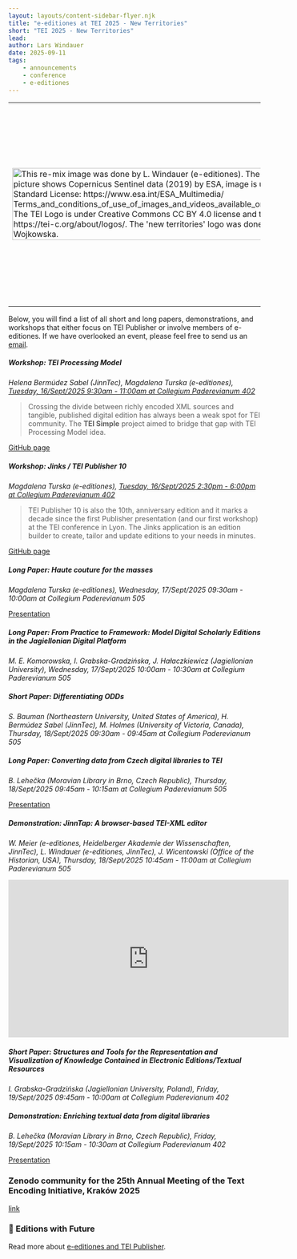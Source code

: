 ```yaml
---
layout: layouts/content-sidebar-flyer.njk
title: "e-editiones at TEI 2025 - New Territories"
short: "TEI 2025 - New Territories"
lead: 
author: Lars Windauer
date: 2025-09-11
tags:
    - announcements
    - conference
    - e-editiones
--- 
```


<table>
    <tr>
        <td width="50%"><img src="/img/tei2025-new-territories.png" alt="This re-mix image was done by L. Windauer (e-editiones). The background picture shows Copernicus Sentinel data (2019) by ESA, image is under ESA Standard License: https://www.esa.int/ESA_Multimedia/ Terms_and_conditions_of_use_of_images_and_videos_available_on_the_esa_website. The TEI Logo is under Creative Commons CC BY 4.0 license and taken from https://tei-c.org/about/logos/. The 'new territories' logo was done by Patrycja Wojkowska." width="100%"/></td>
        <td width="50%" style="vertical-align:top;">
            From September 16 to 20 e-editiones members will meet at this year's TEI Annual Conference and Members’ Meeting <a href="https://tei2025.confer.uj.edu.pl/">TEI2025 - New Territories</a> in <a href="https://www.openstreetmap.org/relation/2768922">Kraków, Poland 🇵🇱</a> at the <a href="https://www.uj.edu.pl/">Jagiellonian University</a>.
        </td>
    </tr>
</table>
<div style="align:top">
Below, you will find a list of all short and long papers, demonstrations, and workshops that either focus on TEI Publisher or involve members of e-editiones. If we have overlooked an event, please feel free to send us an <a href="mailto:info@e-editiones.org">email</a>.
</div>

##### Workshop: TEI Processing Model
*Helena Bermúdez Sabel (JinnTec), Magdalena Turska (e-editiones), [Tuesday, 16/Sept/2025 9:30am - 11:00am at Collegium Paderevianum 402](https://www.conftool.pro/tei2025/index.php?page=browseSessions&print=embed&form_session=32&presentations=show)*
  
> Crossing the divide between richly encoded XML sources and tangible, published digital edition has always been a weak spot for TEI community. The **TEI Simple** project aimed to bridge that gap with TEI Processing Model idea. 

[GitHub page](https://github.com/eeditiones/workshop/blob/master/2025-09_tei-conference-2025.md)

##### Workshop: Jinks / TEI Publisher 10
*Magdalena Turska (e-editiones), [Tuesday, 16/Sept/2025 2:30pm - 6:00pm at Collegium Paderevianum 402](https://www.conftool.pro/tei2025/index.php?page=browseSessions&print=embed&form_session=33&presentations=show)*
  
> TEI Publisher 10 is also the 10th, anniversary edition and it marks a decade since the first Publisher presentation (and our first workshop) at the TEI conference in Lyon. The Jinks application is an edition builder to create, tailor and update editions to your needs in minutes.

[GitHub page](https://github.com/eeditiones/workshop/blob/master/2025-09-krakow.md) 

##### Long Paper: Haute couture for the masses
*Magdalena Turska (e-editiones), Wednesday, 17/Sept/2025 09:30am - 10:00am at Collegium Paderevianum 505*

[Presentation](https://bit.ly/haute-couture-2025)

##### Long Paper: From Practice to Framework: Model Digital Scholarly Editions in the Jagiellonian Digital Platform

*M. E. Komorowska, I. Grabska-Gradzińska, J. Hałaczkiewicz (Jagiellonian University), Wednesday, 17/Sept/2025 10:00am - 10:30am at Collegium Paderevianum 505*

##### Short Paper: Differentiating ODDs

*S. Bauman (Northeastern University, United States of America), H. Bermúdez Sabel (JinnTec), M. Holmes (University of Victoria, Canada), Thursday, 18/Sept/2025 09:30am - 09:45am at Collegium Paderevianum 505*


##### Long Paper: Converting data from Czech digital libraries to TEI

*B. Lehečka (Moravian Library in Brno, Czech Republic), Thursday, 18/Sept/2025 09:45am - 10:15am at Collegium Paderevianum 505*

[Presentation](https://www.daliboris.cz/materials/tei/2025/Lehecka-Converting-to-TEI-2025-09-18.pdf)

##### Demonstration: JinnTap: A browser-based TEI-XML editor
*W. Meier (e-editiones, Heidelberger Akademie der Wissenschaften, JinnTec), L. Windauer (e-editiones, JinnTec), J. Wicentowski (Office of the Historian, USA), Thursday, 18/Sept/2025 10:45am - 11:00am at Collegium Paderevianum 505*

<iframe width="560" height="315" src="https://www.youtube.com/embed/SpE1bg6OmwE?si=LnaXdzwlUfT10Tsa" title="YouTube video player" frameborder="0" allow="accelerometer; autoplay; clipboard-write; encrypted-media; gyroscope; picture-in-picture; web-share" referrerpolicy="strict-origin-when-cross-origin" allowfullscreen></iframe>


##### Short Paper: Structures and Tools for the Representation and Visualization of Knowledge Contained in Electronic Editions/Textual Resources

*I. Grabska-Gradzińska (Jagiellonian University, Poland), Friday, 19/Sept/2025 09:45am - 10:00am at Collegium Paderevianum 402*

##### Demonstration: Enriching textual data from digital libraries
*B. Lehečka (Moravian Library in Brno, Czech Republic), Friday, 19/Sept/2025 10:15am - 10:30am at Collegium Paderevianum 402*

[Presentation](https://www.daliboris.cz/materials/tei/2025/Lehecka-Enriching-DL-2025-09-19.pdf)


### Zenodo community for the 25th Annual Meeting of the Text Encoding Initiative, Kraków 2025

[link](https://zenodo.org/communities/tei2025)

### 📓 Editions with Future 
Read more about [e-editiones and TEI Publisher](/join).

